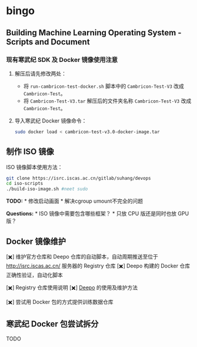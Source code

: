 # bingo

Building Machine Learning Operating System - Scripts and Document
--------------------------------------------------------------------------------

### 现有寒武纪 SDK 及 Docker 镜像使用注意

1. 解压后请先修改两处：
    * 将 `run-cambricon-test-docker.sh` 脚本中的 `Cambricon-Test-V3` 改成 `Cambricon-Test`。
    * 将 `Cambricon-Test-V3.tar` 解压后的文件夹名称 `Cambricon-Test-V3` 改成 `Cambricon-Test`。

2. 导入寒武纪 Docker 镜像命令：
    ```bash
    sudo docker load < cambricon-test-v3.0-docker-image.tar
    ```

制作 ISO 镜像
--------------------------------------------------------------------------------
ISO 镜像脚本使用方法：
```bash
git clone https://isrc.iscas.ac.cn/gitlab/suhang/devops
cd iso-scripts
./build-iso-image.sh #neet sudo
```
**TODO:**
    * 修改启动画面
    * 解决cgroup umount不完全的问题

**Questions:**
    * ISO 镜像中需要包含哪些框架？
    * 只放 CPU 版还是同时也放 GPU 版？

Docker 镜像维护
--------------------------------------------------------------------------------
[:heavy_multiplication_x:] 维护官方仓库和 Deepo 仓库的自动脚本，自动周期推送至位于 http://isrc.iscas.ac.cn/ 服务器的 Registry 仓库
[:heavy_multiplication_x:] Deepo 构建的 Docker 仓库正确性验证，自动化脚本

[:heavy_multiplication_x:] Registry 仓库使用说明
[:heavy_multiplication_x:] [Deepo](https://github.com/ufoym/deepo) 的使用及维护方法

[:heavy_multiplication_x:] 尝试用 Docker 包的方式提供训练数据仓库

寒武纪 Docker 包尝试拆分
--------------------------------------------------------------------------------
TODO
